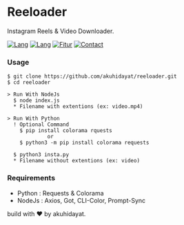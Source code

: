 # Reeloader
Instagram Reels &amp; Video Downloader.

[![Lang](https://img.shields.io/badge/Build%20With-Python-yellow.svg)]()
[![Lang](https://img.shields.io/badge/Build%20With-NodeJS-yellow.svg)]()
[![Fitur](https://img.shields.io/badge/Download-Video%20&%20Reels-brightgreen.svg)]()
[![Contact](https://img.shields.io/badge/Instagram-%40akuhidayatt-purple.svg)](https://www.instagram.com/akuhidayatt/) 

<h3>Usage</h3>

    $ git clone https://github.com/akuhidayat/reeloader.git
    $ cd reeloader

    > Run With NodeJs
      $ node index.js
      * Filename with extentions (ex: video.mp4)

    > Run With Python
      ! Optional Command
        $ pip install colorama rquests
                 or
        $ python3 -m pip install colorama requests

      $ python3 insta.py
      * Filename without extentions (ex: video)

<h3>Requirements</h3>

+ Python : Requests & Colorama
+ NodeJs : Axios, Got, CLI-Color, Prompt-Sync

build with ❤ by akuhidayat.
